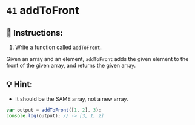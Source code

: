 # `41` addToFront

## 📝 Instructions:

1. Write a function called `addToFront`.

Given an array and an element, `addToFront` adds the given element to the front of the given array, and returns the given array.

## 💡 Hint:

+ It should be the SAME array, not a new array.

```Javascript
var output = addToFront([1, 2], 3);
console.log(output); // -> [3, 1, 2]
```